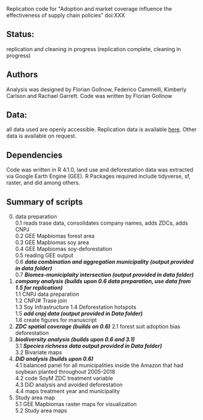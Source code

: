 Replication code for "Adoption and market coverage influence the effectiveness of supply chain policies" doi:XXX

## Status: 
replication and cleaning in progress (replication complete, cleaning in progress)

## Authors
Analysis was designed by Florian Gollnow, Federico Cammelli, Kimberly Carlson and Rachael Garrett. Code was written by Florian Gollnow

## Data: 
all data used are openly accessible. Replication data is available [here](https://www.dropbox.com/sh/irog673gk6yy5az/AAB9FTCjn-0Bg-6RSLIQoDUUa?dl=0). Other data is available on request.

## Dependencies
Code was written in R 4.1.0, land use and deforestation data was extracted via Google Earth Engine (GEE). R Packages required include tidyverse, sf, raster, and did among others.

## Summary of scripts  
0. data preparation  
  0.1 reads trase data, consolidates company names, adds ZDCs, adds CNPJ  
  0.2 GEE Mapbiomas forest area  
  0.3 GEE Mapbiomas soy area  
  0.4 GEE Mapbiomas soy-deforestation  
  0.5 reading GEE output  
  0.6 ***data combination and aggregation municipality (output provided in data folder)***    
  0.7 ***Biomes-municiplaity intersection (output provided in data folder)***     
1. ***company analysis (builds upon 0.6 data preparation, use data from 1.5 for replication)***   
  1.1 CNPJ data preparation  
  1.2 CNPJ# Trase join  
  1.3 Soy Infrastructure 
  1.4 Deforestation hotspots  
  1.5 ***add cnpj data (output provided in Data folder)***  
  1.6 create figures for manuscript  
2. ***ZDC spatial coverage (builds on 0.6)***
  2.1 forest suit adoption bias deforestation
3. ***biodiversity analysis (builds upon 0.6 and 3.1)***   
  3.1 ***Species richness data output provided in Data folder)***    
  3.2 Bivariate maps  
4. ***DiD analysis (builds upon 0.6)***   
  4.1 balanced panel for all municipalities inside the Amazon that had soybean planted throughout 2005-2018  
  4.2 code SoyM ZDC treatment variable  
  4.3 DiD analysis and avoided deforestation   
  4.4 maps treatment year and municipality  
5. Study area map  
  5.1 GEE Mapbiomas raster maps for visualization  
  5.2 Study area maps   



